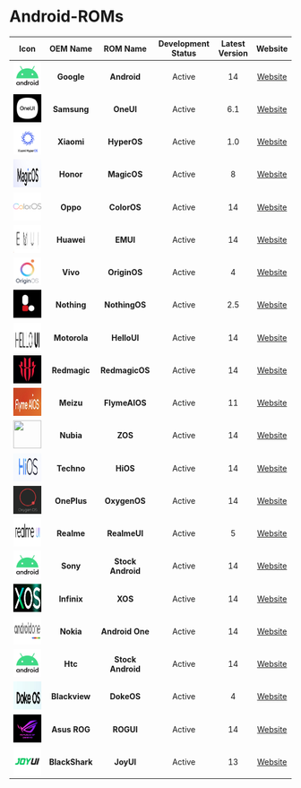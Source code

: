 # Android-ROMs

|                          Icon                           |    OEM Name    |     ROM Name      | Development Status | Latest Version |   Website   |
| :-----------------------------------------------------: | :------------: | :---------------: | :----------------: | :------------: | :---------: |
|  <img src="Icons/Android.png" width="50" height="50">   |   **Google**   |    **Android**    |       Active       |       14       | [Website]() |
|   <img src="Icons/OneUI.png" width="50" height="50">    |  **Samsung**   |     **OneUI**     |       Active       |      6.1       | [Website]() |
|  <img src="Icons/HyperOS.png" width="50" height="50">   |   **Xiaomi**   |    **HyperOS**    |       Active       |      1.0       | [Website]() |
|  <img src="Icons/MagicOS.png" width="50" height="50">   |   **Honor**    |    **MagicOS**    |       Active       |       8        | [Website]() |
|  <img src="Icons/ColorOS.png" width="50" height="50">   |    **Oppo**    |    **ColorOS**    |       Active       |       14       | [Website]() |
|    <img src="Icons/EMUI.png" width="50" height="50">    |   **Huawei**   |     **EMUI**      |       Active       |       14       | [Website]() |
|  <img src="Icons/OriginOS.png" width="50" height="50">  |    **Vivo**    |   **OriginOS**    |       Active       |       4        | [Website]() |
| <img src="Icons/NothingOS.png" width="50" height="50">  |  **Nothing**   |   **NothingOS**   |       Active       |      2.5       | [Website]() |
|  <img src="Icons/HelloUI.png" width="50" height="50">   |  **Motorola**  |    **HelloUI**    |       Active       |       14       | [Website]() |
| <img src="Icons/RedmagicOS.png" width="50" height="50"> |  **Redmagic**  |  **RedmagicOS**   |       Active       |       14       | [Website]() |
| <img src="Icons/FlymeAIOS.png" width="50" height="50">  |   **Meizu**    |   **FlymeAIOS**   |       Active       |       11       | [Website]() |
|    <img src="Icons/ZOS.png" width="50" height="50">     |   **Nubia**    |      **ZOS**      |       Active       |       14       | [Website]() |
|    <img src="Icons/HiOS.png" width="50" height="50">    |   **Techno**   |     **HiOS**      |       Active       |       14       | [Website]() |
|  <img src="Icons/OxygenOS.png" width="50" height="50">  |  **OnePlus**   |   **OxygenOS**    |       Active       |       14       | [Website]() |
|  <img src="Icons/RealmeUI.png" width="50" height="50">  |   **Realme**   |   **RealmeUI**    |       Active       |       5        | [Website]() |
|  <img src="Icons/Android.png" width="50" height="50">   |    **Sony**    | **Stock Android** |       Active       |       14       | [Website]() |
|    <img src="Icons/XOS.png" width="50" height="50">     |  **Infinix**   |      **XOS**      |       Active       |       14       | [Website]() |
| <img src="Icons/AndroidOne.png" width="50" height="50"> |   **Nokia**    |  **Android One**  |       Active       |       14       | [Website]() |
|  <img src="Icons/Android.png" width="50" height="50">   |    **Htc**     | **Stock Android** |       Active       |       14       | [Website]() |
|   <img src="Icons/DokeOS.png" width="50" height="50">   | **Blackview**  |    **DokeOS**     |       Active       |       4        | [Website]() |
|   <img src="Icons/ROGUI.png" width="50" height="50">    |  **Asus ROG**  |     **ROGUI**     |       Active       |       14       | [Website]() |
|   <img src="Icons/JoyUI.png" width="50" height="50">    | **BlackShark** |     **JoyUI**     |       Active       |       13       | [Website]() |
